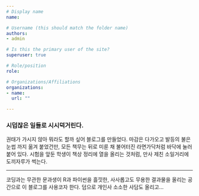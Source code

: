 ```yaml
---
# Display name
name: 

# Username (this should match the folder name)
authors:
- admin

# Is this the primary user of the site?
superuser: true

# Role/position
role:

# Organizations/Affiliations
organizations:
- name: 
  url: ""

---
```


### 시덥잖은 일들로 시시덕거린다.

권태가 가시지 않아 뭐라도 할까 싶어 블로그를 만들었다. 마감은 다가오고 발등의 불은 눈썹 까지 옮겨 붙었건만, 모든 책무는 뒤로 미룬 채 불어터진 라면가닥처럼 바닥에 눌러 붙어 있다. 시험을 앞둔 학생이 책상 정리에 열을 올리는 것처럼, 만사 제친 소일거리에 도끼자루가 썩는다.   

---

코딩과는 무관한 문과생이 R과 파이썬을 흘낏한, 사사롭고도 무용한 결과물을 올리는 공간으로 이 블로그를 사용코자 한다. 덤으로 개인사 소소한 사담도 올리고... 

